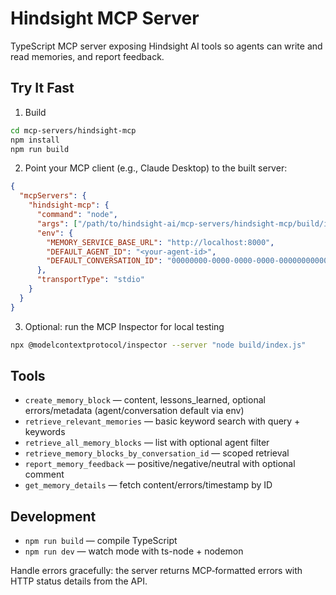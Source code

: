 # Hindsight MCP Server

TypeScript MCP server exposing Hindsight AI tools so agents can write and read memories, and report feedback.

## Try It Fast

1) Build
```bash
cd mcp-servers/hindsight-mcp
npm install
npm run build
```

2) Point your MCP client (e.g., Claude Desktop) to the built server:
```json
{
  "mcpServers": {
    "hindsight-mcp": {
      "command": "node",
      "args": ["/path/to/hindsight-ai/mcp-servers/hindsight-mcp/build/index.js"],
      "env": {
        "MEMORY_SERVICE_BASE_URL": "http://localhost:8000",
        "DEFAULT_AGENT_ID": "<your-agent-id>",
        "DEFAULT_CONVERSATION_ID": "00000000-0000-0000-0000-000000000001"
      },
      "transportType": "stdio"
    }
  }
}
```

3) Optional: run the MCP Inspector for local testing
```bash
npx @modelcontextprotocol/inspector --server "node build/index.js"
```

## Tools

- `create_memory_block` — content, lessons_learned, optional errors/metadata (agent/conversation default via env)
- `retrieve_relevant_memories` — basic keyword search with query + keywords
- `retrieve_all_memory_blocks` — list with optional agent filter
- `retrieve_memory_blocks_by_conversation_id` — scoped retrieval
- `report_memory_feedback` — positive/negative/neutral with optional comment
- `get_memory_details` — fetch content/errors/timestamp by ID

## Development

- `npm run build` — compile TypeScript
- `npm run dev` — watch mode with ts-node + nodemon

Handle errors gracefully: the server returns MCP‑formatted errors with HTTP status details from the API.
